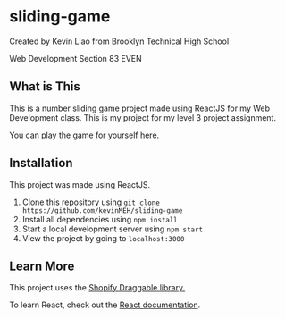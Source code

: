 # sliding-game

Created by Kevin Liao from Brooklyn Technical High School

Web Development Section 83 EVEN

## What is This

This is a number sliding game project made using ReactJS for my Web Development class. This is my project for my level 3 project assignment.

You can play the game for yourself [here.](https://kevinmeh.github.io/sliding-game/)

## Installation

This project was made using ReactJS.

1. Clone this repository using `git clone https://github.com/kevinMEH/sliding-game`
2. Install all dependencies using `npm install`
3. Start a local development server using `npm start`
4. View the project by going to `localhost:3000`

## Learn More

This project uses the [Shopify Draggable library.](https://github.com/Shopify/draggable)

To learn React, check out the [React documentation](https://reactjs.org/).


